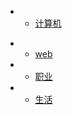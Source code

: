 * - [计算机](computer/README.md)
<!--** - [web](web/README.md)-->
* - [web](web/README.md)
* - [职业](work/README.md)
* - [生活](life/README.md)